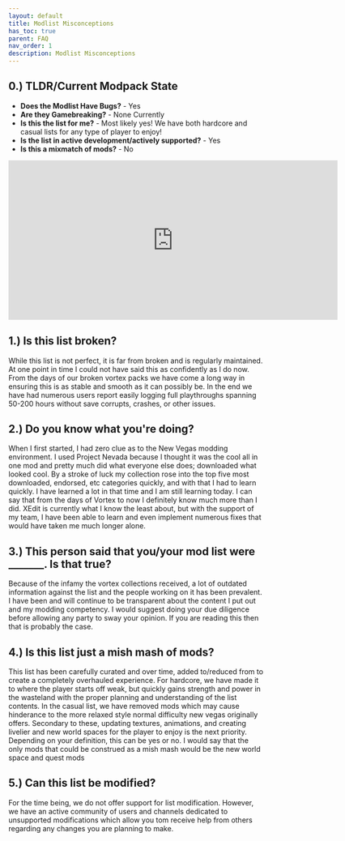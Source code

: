 ```yaml
---
layout: default
title: Modlist Misconceptions
has_toc: true
parent: FAQ
nav_order: 1
description: Modlist Misconceptions
---
```


## **0.) TLDR/Current Modpack State**

- **Does the Modlist Have Bugs?** - Yes
- **Are they Gamebreaking?** - None Currently 
- **Is this the list for me?** - Most likely yes! We have both hardcore and casual lists for any type of player to enjoy!
- **Is the list in active development/actively supported?** - Yes
- **Is this a mixmatch of mods?** - No

<iframe class="yt-embed" width="650" height="315" src="https://www.youtube.com/embed/DkrqC55hjAg?start=3424" title="YouTube video player" frameborder="0" allow="accelerometer; autoplay; clipboard-write; encrypted-media; gyroscope; picture-in-picture" allowfullscreen></iframe>


## **1.) Is this list broken?**

While this list is not perfect, it is far from broken and is regularly maintained. At one point in time I could not have said this as confidently as I do now. From the days of our broken vortex packs we have come a long way in ensuring this is as stable and smooth as it can possibly be. In the end we have had numerous users report easily logging full playthroughs spanning 50-200 hours without save corrupts, crashes, or other issues.

## **2.) Do you know what you're doing?**

When I first started, I had zero clue as to the New Vegas modding environment. I used Project Nevada because I thought it was the cool all in one mod and pretty much did what everyone else does; downloaded what looked cool. By a stroke of luck my collection rose into the top five most downloaded, endorsed, etc categories quickly, and with that I had to learn quickly. I have learned a lot in that time and I am still learning today. I can say that from the days of Vortex to now I definitely know much more than I did. XEdit is currently what I know the least about, but with the support of my team, I have been able to learn and even implement numerous fixes that would have taken me much longer alone.

## **3.) This person said that you/your mod list were _______. Is that true?**

Because of the infamy the vortex collections received, a lot of outdated information against the list and the people working on it has been prevalent. I have been and will continue to be transparent about the content I put out and my modding competency. I would suggest doing your due diligence before allowing any party to sway your opinion. If you are reading this then that is probably the case.  

## **4.) Is this list just a mish mash of mods?**

This list has been carefully curated and over time, added to/reduced from to create a completely overhauled experience. For hardcore, we have made it to where the player starts off weak, but quickly gains strength and power in the wasteland with the proper planning and understanding of the list contents. In the casual list, we have removed mods which may cause hinderance to the more relaxed style normal difficulty new vegas originally offers. Secondary to these, updating textures, animations, and creating livelier and new world spaces for the player to enjoy is the next priority. Depending on your definition, this can be yes or no. I would say that the only mods that could be construed as a mish mash would be the new world space and quest mods

## **5.) Can this list be modified?**

For the time being, we do not offer support for list modification. However, we have an active community of users and channels dedicated to unsupported modifications which allow you tom receive help from others regarding any changes you are planning to make.

